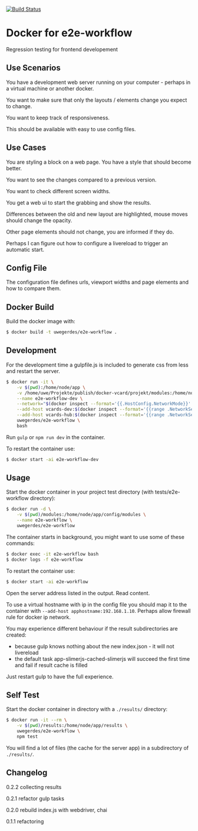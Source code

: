 [![Build Status](https://travis-ci.org/UweGerdes/docker-e2e-workflow.svg?branch=master)](https://travis-ci.org/UweGerdes/docker-e2e-workflow)

# Docker for e2e-workflow

Regression testing for frontend developement

## Use Scenarios

You have a development web server running on your computer - perhaps in a virtual machine or another docker.

You want to make sure that only the layouts / elements change you expect to change.

You want to keep track of responsiveness.

This should be available with easy to use config files.

## Use Cases

You are styling a block on a web page. You have a style that should become better.

You want to see the changes compared to a previous version.

You want to check different screen widths.

You get a web ui to start the grabbing and show the results.

Differences between the old and new layout are highlighted, mouse moves should change the opacity.

Other page elements should not change, you are informed if they do.

Perhaps I can figure out how to configure a livereload to trigger an automatic start.

## Config File

The configuration file defines urls, viewport widths and page elements and how to compare them.

## Docker Build

Build the docker image with:

```bash
$ docker build -t uwegerdes/e2e-workflow .
```

## Development

For the development time a gulpfile.js is included to generate css from less and restart the server.

```bash
$ docker run -it \
	-v $(pwd):/home/node/app \
	-v /home/uwe/Projekte/publish/docker-vcard/projekt/modules:/home/node/app/config/modules \
	--name e2e-workflow-dev \
	--network="$(docker inspect --format='{{.HostConfig.NetworkMode}}' vcards-dev)" \
	--add-host vcards-dev:$(docker inspect --format='{{range .NetworkSettings.Networks}}{{.IPAddress}} {{end}}' vcards-dev) \
	--add-host vcards-hub:$(docker inspect --format='{{range .NetworkSettings.Networks}}{{.IPAddress}} {{end}}' vcards-hub) \
	uwegerdes/e2e-workflow \
	bash
```

Run `gulp` or `npm run dev` in the container.

To restart the container use:

```bash
$ docker start -ai e2e-workflow-dev
```

## Usage

Start the docker container in your project test directory (with tests/e2e-workflow directory):

```bash
$ docker run -d \
	-v $(pwd)/modules:/home/node/app/config/modules \
	--name e2e-workflow \
	uwegerdes/e2e-workflow
```

The container starts in background, you might want to use some of these commands:

```bash
$ docker exec -it e2e-workflow bash
$ docker logs -f e2e-workflow
```

To restart the container use:

```bash
$ docker start -ai e2e-workflow
```

Open the server address listed in the output. Read content.

To use a virtual hostname with ip in the config file you should map it to the container with `--add-host apphostname:192.168.1.10`. Perhaps allow firewall rule for docker ip network.

You may experience different behaviour if the result subdirectories are created:

- because gulp knows nothing about the new index.json - it will not livereload
- the default task app-slimerjs-cached-slimerjs will succeed the first time and fail if result cache is filled

Just restart gulp to have the full experience.

## Self Test

Start the docker container in directory with a `./results/` directory:

```bash
$ docker run -it --rm \
	-v $(pwd)/results:/home/node/app/results \
	uwegerdes/e2e-workflow \
	npm test
```

You will find a lot of files (the cache for the server app) in a subdirectory of `./results/`.

## Changelog

0.2.2 collecting results

0.2.1 refactor gulp tasks

0.2.0 rebuild index.js with webdriver, chai

0.1.1 refactoring
